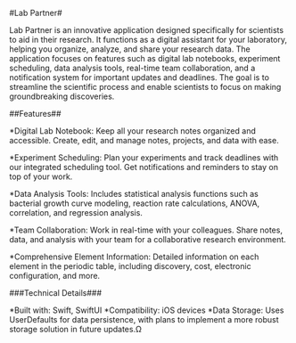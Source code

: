 #Lab Partner#

Lab Partner is an innovative application designed specifically for scientists to aid in their research. It functions as a digital assistant for your laboratory, helping you organize, analyze, and share your research data. The application focuses on features such as digital lab notebooks, experiment scheduling, data analysis tools, real-time team collaboration, and a notification system for important updates and deadlines. The goal is to streamline the scientific process and enable scientists to focus on making groundbreaking discoveries.

##Features##

*Digital Lab Notebook: Keep all your research notes organized and accessible. Create, edit, and manage notes, projects, and data with ease.

*Experiment Scheduling: Plan your experiments and track deadlines with our integrated scheduling tool. Get notifications and reminders to stay on top of your work.

*Data Analysis Tools: Includes statistical analysis functions such as bacterial growth curve modeling, reaction rate calculations, ANOVA, correlation, and regression analysis.

*Team Collaboration: Work in real-time with your colleagues. Share notes, data, and analysis with your team for a collaborative research environment.

*Comprehensive Element Information: Detailed information on each element in the periodic table, including discovery, cost, electronic configuration, and more.

###Technical Details###

*Built with: Swift, SwiftUI
*Compatibility: iOS devices
*Data Storage: Uses UserDefaults for data persistence, with plans to implement a more robust storage solution in future updates.Ω
